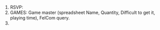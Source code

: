 1. RSVP: 
2. GAMES: Game master (spreadsheet Name, Quantity, Difficult to get it, playing time), FelCom query. 
3. 